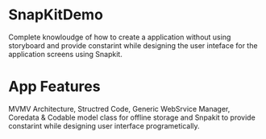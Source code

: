 # SnapKitDemo

Complete knowloudge of how to create a application without using storyboard and provide constarint while designing the user inteface for the application screens using Snapkit.

# App Features

MVMV Architecture, Structred Code, Generic WebSrvice Manager, Coredata & Codable model class for offline storage and Snpakit to provide constarint while designing user interface programetically.


